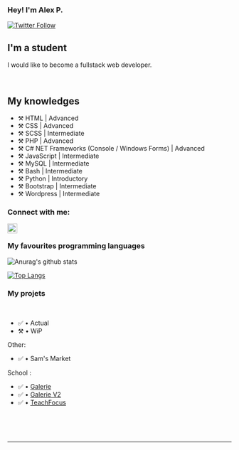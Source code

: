 ### Hey! I'm Alex P.

[![Twitter Follow](https://img.shields.io/twitter/follow/wharkinterface?color=1DA1F2&logo=twitter&style=for-the-badge)](https://twitter.com/wharkinterface)

## I'm a student
 
I would like to become a fullstack web developer.
  
<br />

## My knowledges

- ⚒️ HTML | Advanced
- ⚒️ CSS | Advanced
- ⚒️ SCSS | Intermediate
- ⚒️ PHP | Advanced
- ⚒️ C# NET Frameworks (Console / Windows Forms) | Advanced
- ⚒️ JavaScript | Intermediate
- ⚒️ MySQL | Intermediate
- ⚒️ Bash | Intermediate
- ⚒️ Python | Introductory
- ⚒️ Bootstrap | Intermediate
- ⚒️ Wordpress | Intermediate

### Connect with me:

[<img align="left" alt="My discord" width="22px" src="https://cdn.jsdelivr.net/npm/simple-icons@v3/icons/discord.svg" />][discord]

<br />

### My favourites programming languages


![Anurag's github stats](https://github-readme-stats.vercel.app/api?username=WharkInterface&count_private=true&show_icons=true?theme=buefy)
<br />

[![Top Langs](https://github-readme-stats.vercel.app/api/top-langs/?username=WharkInterface)](https://github.com/anuraghazra/github-readme-stats)

### My projets

<br />

<!--START_SECTION:activity-->
- ✅ • Actual
- ⚒️ • WiP

Other:
- ✅ • Sam's Market

School :
- ✅ • [Galerie](https://github.com/WharkInterface/galerie)
- ✅ • [Galerie V2](https://github.com/WharkInterface/galerie_v2)
- ✅ • [TeachFocus](https://github.com/WharkInterface/teachfocus)

<!--END_SECTION:activity-->


<br />

<br />
<br />

---

[discord]: https://discordapp.com/users/230715686215876611
